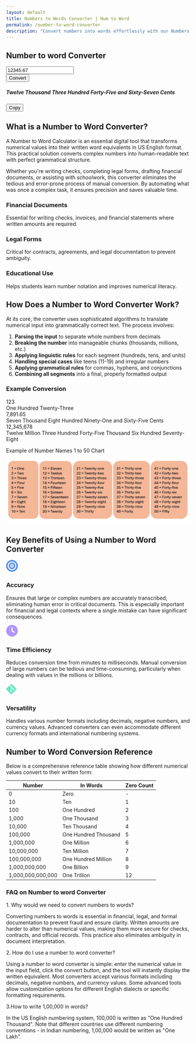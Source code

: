 ```yaml
---
layout: default
title: Numbers to Words Converter | Num to Word 
permalink: /number-to-word-converter
description: "Convert numbers into words effortlessly with our Numbers to Words Converter. Simple, fast, and accurate, it's the perfect tool for all your conversion needs."
---
```

<!-- Converter Tool -->
 <section class="container p-4">
        <div class="row justify-content-center">
            <div class="col-lg-10">
                <div class="card shadow-lg border-0">
                    <div class="card-header bg-white py-4 border-0">
            <h1 class="text-center text-primary mr-3"><i class="fa-solid fa-calculator" style="color: #74C0FC;"></i> Number to word Converter</h1>
                    </div>
                    <div class="card-body p-4 p-lg-5">
                        <div class="row g-3 align-items-center mb-4">
                            <div class="col-md-9">
                                <input type="text" class="form-control form-control-lg py-3" id="numberInput" placeholder="Enter a number (e.g., 12345.67)" value="12345.67">
                            </div>
                            <div class="col-md-3 d-grid">
                                <button id="convertBtn" class="btn btn-primary btn-lg py-3">Convert</button>
                            </div>
                        </div>
                      <div class="alert alert-primary p-4 d-flex justify-content-between align-items-center">
    <h5 class="mb-0" id="resultText">Twelve Thousand Three Hundred Forty-Five and Sixty-Seven Cents</h5>
    <button class="btn btn-outline-secondary btn-sm" onclick="copyResultText()" title="Copy to clipboard"> Copy</button>
</div>
                    </div>
                </div>
            </div>
        </div>
    </section>

<div class="py-5">
<!-- Introduction Section -->
<section class="card shadow-sm mb-5 border-0">
            <div class="card-body p-4 p-md-5">
                <h2 class="mb-4 pb-2 border-bottom border-2 border-primary" >What is a Number to Word Converter?</h2>
                <p class="fs-5">A <span class="text-primary fw-bold">Number to Word Calculator</span> is an essential digital tool that transforms numerical values into their written word equivalents in US English format. This practical solution converts complex numbers into human-readable text with perfect grammatical structure.</p>
                <p class="fs-5">Whether you're writing checks, completing legal forms, drafting financial documents, or assisting with schoolwork, this converter eliminates the tedious and error-prone process of manual conversion. By automating what was once a complex task, it ensures precision and saves valuable time.</p>
                <div class="row mt-4 g-4">
                    <div class="col-md-4">
                        <div class="card h-100 shadow-sm border-bottom border-primary border-3">
                            <div class="card-body text-center p-4">
                                <div class="text-primary mb-3">
                                    <i class="fas fa-file-invoice-dollar fa-3x"></i>
                                </div>
                                <h3 class="h5 mb-3">Financial Documents</h3>
                                <p class="mb-0">Essential for writing checks, invoices, and financial statements where written amounts are required.</p>
                            </div>
                        </div>
                    </div>
                    <div class="col-md-4">
                        <div class="card h-100 shadow-sm border-bottom border-primary border-3">
                            <div class="card-body text-center p-4">
                                <div class="text-primary mb-3">
                                    <i class="fas fa-gavel fa-3x"></i>
                                </div>
                                <h3 class="h5 mb-3">Legal Forms</h3>
                                <p class="mb-0">Critical for contracts, agreements, and legal documentation to prevent ambiguity.</p>
                            </div>
                        </div>
                    </div>
                    <div class="col-md-4">
                        <div class="card h-100 shadow-sm border-bottom border-primary border-3">
                            <div class="card-body text-center p-4">
                                <div class="text-primary mb-3">
                                    <i class="fas fa-graduation-cap fa-3x"></i>
                                </div>
                                <h3 class="h5 mb-3">Educational Use</h3>
                                <p class="mb-0">Helps students learn number notation and improves numerical literacy.</p>
                            </div>
                        </div>
                    </div>
                </div>
            </div>
        </section>

<!-- How It Works Section -->
<section class="card shadow mb-5 border-0">
            <div class="card-body p-4 p-md-5">
                <h2 class="mb-4 pb-2 border-bottom border-2 border-primary">How Does a Number to Word Converter Work?</h2>
                <p class="fs-5">At its core, the converter uses sophisticated algorithms to translate numerical input into grammatically correct text. The process involves:</p>
                <ol class="fs-5">
                    <li class="mb-2"><strong>Parsing the input</strong> to separate whole numbers from decimals</li>
                    <li class="mb-2"><strong>Breaking the number</strong> into manageable chunks (thousands, millions, etc.)</li>
                    <li class="mb-2"><strong>Applying linguistic rules</strong> for each segment (hundreds, tens, and units)</li>
                    <li class="mb-2"><strong>Handling special cases</strong> like teens (11-19) and irregular numbers</li>
                    <li class="mb-2"><strong>Applying grammatical rules</strong> for commas, hyphens, and conjunctions</li>
                    <li><strong>Combining all segments</strong> into a final, properly formatted output</li>
                </ol>
                <h3 class="mt-4 mb-3 text-secondary">Example Conversion</h3>
                <div class="row g-4">
                    <div class="col-md-4">
                        <div class="card h-100 shadow-sm border-start border-danger border-3">
                            <div class="card-body text-center p-4">
                                <div class="text-secondary fw-bold fs-4 mb-3">123</div>
                                <div class="fw-medium">One Hundred Twenty-Three</div>
                            </div>
                        </div>
                    </div>
                    <div class="col-md-4">
                        <div class="card h-100 shadow-sm border-start border-danger border-3">
                            <div class="card-body text-center p-4">
                                <div class="text-secondary fw-bold fs-4 mb-3">7,891.65</div>
                                <div class="fw-medium">Seven Thousand Eight Hundred Ninety-One and Sixty-Five Cents</div>
                            </div>
                        </div>
                    </div>
                    <div class="col-md-4">
                        <div class="card h-100 shadow-sm border-start border-danger border-3">
                            <div class="card-body text-center p-4">
                                <div class="text-secondary fw-bold fs-4 mb-3">12,345,678</div>
                                <div class="fw-medium">Twelve Million Three Hundred Forty-Five Thousand Six Hundred Seventy-Eight</div>
                            </div>
                        </div>
                    </div>
                </div>
            </div>
        </section>



<p>Example of Number Names 1 to 50 Chart</p>
<img src="/assets/images/number-to-word-1-to-50.jpg" alt="Example of Number to word , Number Names 1 to 50" fetchpriority="high" loading="auto">




 <!-- Benefits Section -->
 <section class="card shadow mb-5 border-0">
            <div class="card-body p-4 p-md-5">
                <h2 class="mb-4 pb-2 border-bottom border-2 border-primary" >Key Benefits of Using a Number to Word Converter</h2>
                <div class="card shadow-sm mb-4 border-0">
                    <div class="card-body p-4">
                        <div class="row g-3">
                            <div class="col-md-1 text-center">
                                <div>
                                   <svg xmlns="http://www.w3.org/2000/svg" height="32" width="32" viewBox="0 0 512 512"><path fill="#4a8af2" d="M448 256A192 192 0 1 0 64 256a192 192 0 1 0 384 0zM0 256a256 256 0 1 1 512 0A256 256 0 1 1 0 256zm256 80a80 80 0 1 0 0-160 80 80 0 1 0 0 160zm0-224a144 144 0 1 1 0 288 144 144 0 1 1 0-288zM224 256a32 32 0 1 1 64 0 32 32 0 1 1 -64 0z"/></svg>
                                </div>
                            </div>
                            <div class="col-md-11">
                                <h3 class="h5 mb-3">Accuracy</h3>
                                <p class="mb-0">Ensures that large or complex numbers are accurately transcribed, eliminating human error in critical documents. This is especially important for financial and legal contexts where a single mistake can have significant consequences.</p>
                            </div>
                        </div>
                    </div>
                </div>
                <div class="card shadow-sm mb-4 border-0">
                    <div class="card-body p-4">
                        <div class="row g-3">
                            <div class="col-md-1 text-center">
                                <div class="text-primary">
                                    <svg xmlns="http://www.w3.org/2000/svg" height="32" width="32" viewBox="0 0 512 512"><path fill="#B197FC" d="M256 0a256 256 0 1 1 0 512A256 256 0 1 1 256 0zM232 120l0 136c0 8 4 15.5 10.7 20l96 64c11 7.4 25.9 4.4 33.3-6.7s4.4-25.9-6.7-33.3L280 243.2 280 120c0-13.3-10.7-24-24-24s-24 10.7-24 24z"/></svg>
                                </div>
                            </div>
                            <div class="col-md-11">
                                <h3 class="h5 mb-3">Time Efficiency</h3>
                                <p class="mb-0">Reduces conversion time from minutes to milliseconds. Manual conversion of large numbers can be tedious and time-consuming, particularly when dealing with values in the millions or billions.</p>
                            </div>
                        </div>
                    </div>
                </div>
                <div class="card shadow-sm border-0">
                    <div class="card-body p-4">
                        <div class="row g-3">
                            <div class="col-md-1 text-center">
                                <div class="text-primary">
                                    <svg xmlns="http://www.w3.org/2000/svg" height="32" width="28" viewBox="0 0 448 512"><path fill="#63E6BE" d="M439.6 236.1L244 40.5a28.9 28.9 0 0 0 -40.8 0l-40.7 40.6 51.5 51.5c27.1-9.1 52.7 16.8 43.4 43.7l49.7 49.7c34.2-11.8 61.2 31 35.5 56.7-26.5 26.5-70.2-2.9-56-37.3L240.2 199v121.9c25.3 12.5 22.3 41.9 9.1 55a34.3 34.3 0 0 1 -48.6 0c-17.6-17.6-11.1-46.9 11.3-56v-123c-20.8-8.5-24.6-30.7-18.6-45L142.6 101 8.5 235.1a28.9 28.9 0 0 0 0 40.8l195.6 195.6a28.9 28.9 0 0 0 40.8 0l194.7-194.7a28.9 28.9 0 0 0 0-40.8z"/></svg>
                                </div>
                            </div>
                            <div class="col-md-11">
                                <h3 class="h5 mb-3">Versatility</h3>
                                <p>Handles various number formats including decimals, negative numbers, and currency values. Advanced converters can even accommodate different currency formats and international numbering systems.</p>
                            </div>
                        </div>
                    </div>
                </div>
            </div>
        </section>
 <!-- Table -->       
<section class="card shadow mb-5 border-0">
            <div class="card-body p-4 p-md-5">
                <h2 class="mb-4 pb-2 border-bottom border-2 border-primary">Number to Word Conversion Reference</h2>
                <p class="fs-5">Below is a comprehensive reference table showing how different numerical values convert to their written form:</p>
                <div class="table-responsive">
                    <table class="table table-hover table-striped">
                        <thead class="table-primary">
                            <tr>
                                <th>Number</th>
                                <th>In Words</th>
                                <th>Zero Count</th>
                            </tr>
                        </thead>
                        <tbody>
                            <tr>
                                <td class="fw-bold text-primary">0</td>
                                <td>Zero</td>
                                <td>-</td>
                            </tr>
                            <tr>
                                <td class="fw-bold text-primary">10</td>
                                <td>Ten</td>
                                <td>1</td>
                            </tr>
                            <tr>
                                <td class="fw-bold text-primary">100</td>
                                <td>One Hundred</td>
                                <td>2</td>
                            </tr>
                            <tr>
                                <td class="fw-bold text-primary">1,000</td>
                                <td>One Thousand</td>
                                <td>3</td>
                            </tr>
                            <tr>
                                <td class="fw-bold text-primary">10,000</td>
                                <td>Ten Thousand</td>
                                <td>4</td>
                            </tr>
                            <tr>
                                <td class="fw-bold text-primary">100,000</td>
                                <td>One Hundred Thousand</td>
                                <td>5</td>
                            </tr>
                            <tr>
                                <td class="fw-bold text-primary">1,000,000</td>
                                <td>One Million</td>
                                <td>6</td>
                            </tr>
                            <tr>
                                <td class="fw-bold text-primary">10,000,000</td>
                                <td>Ten Million</td>
                                <td>7</td>
                            </tr>
                            <tr>
                                <td class="fw-bold text-primary">100,000,000</td>
                                <td>One Hundred Million</td>
                                <td>8</td>
                            </tr>
                            <tr>
                                <td class="fw-bold text-primary">1,000,000,000</td>
                                <td>One Billion</td>
                                <td>9</td>
                            </tr>
                            <tr>
                                <td class="fw-bold text-primary">1,000,000,000,000</td>
                                <td>One Trillion</td>
                                <td>12</td>
                            </tr>
                        </tbody>
                    </table>
                </div>

<!-- FAQ Section -->
<h3 class="p-4 mb-4">FAQ on Number to word Converter</h3>
        <div class="card mb-3 border-0 bg-light">
          <div class="card-body ">
            <div class="fw-bold text-primary">1. Why would we need to convert numbers to words?</div>
            <p class="mb-0"> Converting numbers to words is essential in financial, legal, and formal documentation to prevent fraud and ensure clarity. Written amounts are harder to alter than numerical values, making them more secure for checks, contracts, and official records. This practice also eliminates ambiguity in document interpretation.</p>
          </div>
        </div>
        <div class="card mb-3 border-0 bg-light">
          <div class="card-body ">
            <div class="fw-bold text-primary"> 2. How do I use a number to word converter?</div>
            <p class="mb-0">Using a number to word converter is simple: enter the numerical value in the input field, click the convert button, and the tool will instantly display the written equivalent. Most converters accept various formats including decimals, negative numbers, and currency values. Some advanced tools allow customization options for different English dialects or specific formatting requirements.</p>
          </div>
        </div>
        <div class="card mb-3 border-0 bg-light">
          <div class="card-body ">
            <div class="fw-bold text-primary"> 3.How to write 1,00,000 in words? </div>
            <p class="mb-0"> In the US English numbering system, 100,000 is written as "One Hundred Thousand". Note that different countries use different numbering conventions - in Indian numbering, 1,00,000 would be written as "One Lakh".</p>
          </div>
        </div>     
 </div>
 </section>


<script src="{{ '/assets/js/num-to-word.js' | relative_url }}"></script>
